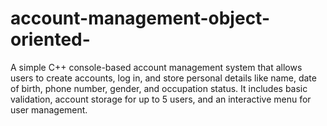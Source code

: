 # account-management-object-oriented-
A simple C++ console-based account management system that allows users to create accounts, log in, and store personal details like name, date of birth, phone number, gender, and occupation status. It includes basic validation, account storage for up to 5 users, and an interactive menu for user management. 

